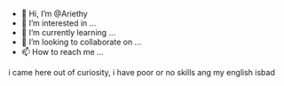 - 👋 Hi, I’m @Ariethy
- 👀 I’m interested in ...
- 🌱 I’m currently learning ...
- 💞️ I’m looking to collaborate on ...
- 📫 How to reach me ...

<!---
Ariethy/Ariethy is a ✨ special ✨ repository because its `README.md` (this file) appears on your GitHub profile.
You can click the Preview link to take a look at your changes.
--->
i came here out of curiosity, i have poor or no skills  ang my english isbad 
